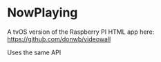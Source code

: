 # NowPlaying

A tvOS version of the Raspberry PI HTML app here:  
https://github.com/donwb/videowall

Uses the same API
